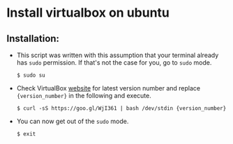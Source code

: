 # Install virtualbox on ubuntu

## Installation:
- This script was written with this assumption that your terminal already has `sudo` permission. If that's not the case for you, go to `sudo` mode.
  ```
  $ sudo su
  ```
- Check VirtualBox [website](https://www.virtualbox.org/wiki/Linux_Downloads) for latest version number and replace `{version_number}` in the following and execute.
  ```
  $ curl -sS https://goo.gl/WjI361 | bash /dev/stdin {version_number}
  ```
- You can now get out of the `sudo` mode.
  ```
  $ exit
  ```
